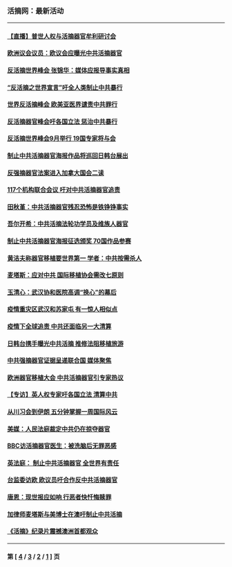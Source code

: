 ### 活摘网：最新活动
---
#### [【直播】普世人权与活摘器官牟利研讨会](../../pages/nf5883/n13425146.md?12120430) 
#### [欧洲议会议员：欧议会应曝光中共活摘器官](../../pages/nf5883/n13336571.md?12120430) 
#### [反活摘世界峰会 张锦华：媒体应报导事实真相](../../pages/nf5883/n13278502.md?12120430) 
#### [“反活摘之世界宣言”吁全人类制止中共暴行](../../pages/nf5883/n13259730.md?12120430) 
#### [世界反活摘峰会 欧美亚医界谴责中共罪行](../../pages/nf5883/n13253550.md?12120430) 
#### [反活摘器官峰会吁各国立法 惩治中共暴行](../../pages/nf5883/n13245052.md?12120430) 
#### [反活摘世界峰会9月举行 19国专家将与会](../../pages/nf5883/n13201492.md?12120430) 
#### [制止中共活摘器官海报作品将巡回日韩台展出](../../pages/nf5883/n13177791.md?12120430) 
#### [反强摘器官法案进入加拿大国会二读](../../pages/nf5883/n13033450.md?12120430) 
#### [117个机构联合会议 吁对中共活摘器官追责](../../pages/nf5883/n12775087.md?12120430) 
#### [田秋堇：中共活摘器官残忍恐怖是铁铮铮事实](../../pages/nf5883/n12702148.md?12120430) 
#### [吾尔开希：中共活摘法轮功学员及维族人器官](../../pages/nf5883/n12693197.md?12120430) 
#### [制止中共活摘器官海报征选颁奖 70国作品参赛](../../pages/nf5883/n12692050.md?12120430) 
#### [黄洁夫称器官移植要世界第一 学者：中共按需杀人](../../pages/nf5883/n12572329.md?12120430) 
#### [麦塔斯：应对中共 国际移植协会需改七原则](../../pages/nf5883/n12514711.md?12120430) 
#### [玉清心：武汉协和医院高调“换心”的幕后](../../pages/nf5883/n12298730.md?12120430) 
#### [疫情重灾区武汉和苏家屯 有一惊人相似点](../../pages/nf5883/n12150824.md?12120430) 
#### [疫情下全球追责 中共还面临另一大清算](../../pages/nf5883/n12070397.md?12120430) 
#### [日韩台携手曝光中共活摘 推修法阻移植旅游](../../pages/nf5883/n11712046.md?12120430) 
#### [中共强摘器官证据呈递联合国 媒体聚焦](../../pages/nf5883/n11546426.md?12120430) 
#### [欧洲器官移植大会 中共活摘器官引专家热议](../../pages/nf5883/n11539095.md?12120430) 
#### [【专访】英人权专家吁各国立法 清算中共](../../pages/nf5883/n11367315.md?12120430) 
#### [从川习会到伊朗 五分钟掌握一周国际风云](../../pages/nf5883/n11338520.md?12120430) 
#### [美媒：人民法庭裁定中共仍在掠夺器官](../../pages/nf5883/n11334897.md?12120430) 
#### [BBC访活摘器官医生：被洗脑后无罪恶感](../../pages/nf5883/n11335935.md?12120430) 
#### [英法庭： 制止中共活摘器官 全世界有责任](../../pages/nf5883/n11330691.md?12120430) 
#### [台监委访欧 欧议员吁合作反中共活摘器官](../../pages/nf5883/n11109190.md?12120430) 
#### [唐恩：现世报应如响 行恶者快忏悔赎罪](../../pages/nf5883/n11104016.md?12120430) 
#### [加律师麦塔斯与美博士在澳吁制止中共活摘](../../pages/nf5883/n10724764.md?12120430) 
#### [《活摘》纪录片震撼澳洲首都观众](../../pages/nf5883/n10722747.md?12120430) 

---
#### 第 [ [4](./4.md?12120430) / [3](./3.md?12120430) / [2](./2.md?12120430) / [1](./1.md?12120430) ] 页
